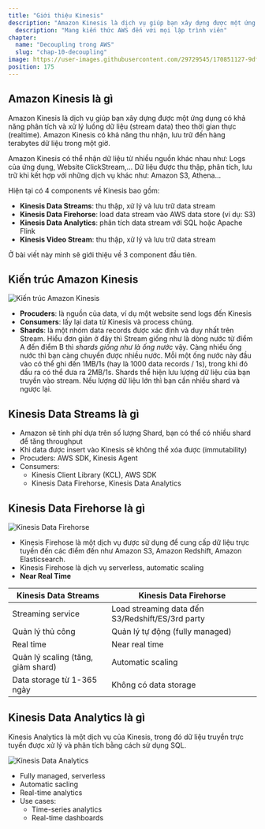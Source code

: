 ```yaml
---
title: "Giới thiệu Kinesis"
description: "Amazon Kinesis là dịch vụ giúp bạn xây dựng được một ứng dụng có khả năng phân tích và xử lý luồng dữ liệu (stream data) theo thời gian thực (realtime). Amazon Kinesis có khả năng thu nhận, lưu trữ đến hàng terabytes dữ liệu trong một giờ."
  description: "Mang kiến thức AWS đến với mọi lập trình viên"
chapter:
  name: "Decoupling trong AWS"
  slug: "chap-10-decoupling"
image: https://user-images.githubusercontent.com/29729545/170851127-9dfb7b17-d9fa-4cfd-a4a2-44d9d204c52a.png
position: 175
---
```


## Amazon Kinesis là gì

Amazon Kinesis là dịch vụ giúp bạn xây dựng được một ứng dụng có khả năng phân tích và xử lý luồng dữ liệu (stream data) theo thời gian thực (realtime). Amazon Kinesis có khả năng thu nhận, lưu trữ đến hàng terabytes dữ liệu trong một giờ.

Amazon Kinesis có thể nhận dữ liệu từ nhiều nguồn khác nhau như: Logs của ứng dụng, Website ClickStream,... Dữ liệu được thu thập, phân tích, lưu trữ khi kết hợp với những dịch vụ khác như: Amazon S3, Athena...

Hiện tại có 4 components về Kinesis bao gồm:

- **Kinesis Data Streams**: thu thập, xử lý và lưu trữ data stream
- **Kinesis Data Firehorse**: load data stream vào AWS data store (ví dụ: S3)
- **Kinesis Data Analytics**: phân tích data stream với SQL hoặc Apache Flink
- **Kinesis Video Stream**: thu thập, xử lý và lưu trữ data stream

Ở bài viết này mình sẽ giới thiệu về 3 component đầu tiên.

## Kiến trúc Amazon Kinesis

![Kiến trúc Amazon Kinesis](https://user-images.githubusercontent.com/29729545/170851127-9dfb7b17-d9fa-4cfd-a4a2-44d9d204c52a.png)

- **Procuders**: là nguồn của data, ví dụ một website send logs đến Kinesis
- **Consumers**: lấy lại data từ Kinesis và process chúng.
- **Shards**: là một nhóm data records được xác định và duy nhất trên Stream. Hiểu đơn giản ở đây thì Stream giống như là dòng nước từ điểm A đến điểm B thì _shards giống như là ống nước_ vậy. Càng nhiều ống nước thì bạn càng chuyển được nhiều nước. Mỗi một ống nước này đầu vào có thể ghi đến 1MB/1s (hay là 1000 data records / 1s), trong khi đó đầu ra có thể đưa ra 2MB/1s. Shards thể hiện lưu lượng dữ liệu của bạn truyền vào stream. Nếu lượng dữ liệu lớn thì bạn cần nhiều shard và ngược lại.

## Kinesis Data Streams là gì

- Amazon sẽ tính phí dựa trên số lượng Shard, bạn có thể có nhiều shard để tăng throughput
- Khi data được insert vào Kinesis sẽ không thể xóa được (immutability)
- Procuders: AWS SDK, Kinesis Agent
- Consumers:
  - Kinesis Client Library (KCL), AWS SDK
  - Kinesis Data Firehorse, Kinesis Data Analytics

## Kinesis Data Firehorse là gì

![Kinesis Data Firehorse](https://user-images.githubusercontent.com/29729545/170851143-4b32bf62-9864-4eb5-918e-f4b95ed4b84e.png)

- Kinesis Firehose là một dịch vụ được sử dụng để cung cấp dữ liệu trực tuyến đến các điểm đến như Amazon S3, Amazon Redshift, Amazon Elasticsearch.
- Kinesis Firehose là dịch vụ serverless, automatic scaling
- **Near Real Time**

| Kinesis Data Streams               | Kinesis Data Firehorse                           |
| ---------------------------------- | ------------------------------------------------ |
| Streaming service                  | Load streaming data đến S3/Redshift/ES/3rd party |
| Quản lý thủ công                   | Quản lý tự động (fully managed)                  |
| Real time                          | Near real time                                   |
| Quản lý scaling (tăng, giảm shard) | Automatic scaling                                |
| Data storage từ 1-365 ngày         | Không có data storage                            |

## Kinesis Data Analytics là gì

Kinesis Analytics là một dịch vụ của Kinesis, trong đó dữ liệu truyền trực tuyến được xử lý và phân tích bằng cách sử dụng SQL.

![Kinesis Data Analytics](https://user-images.githubusercontent.com/29729545/170851158-2ae1bd39-85e9-4b40-a165-e5e3866ed1dd.png)

- Fully managed, serverless
- Automatic sacling
- Real-time analytics
- Use cases:
  - Time-series analytics
  - Real-time dashboards
